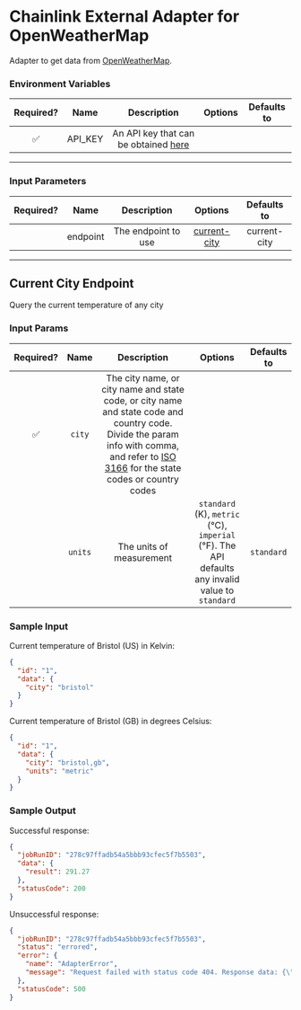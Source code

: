 # Chainlink External Adapter for OpenWeatherMap

Adapter to get data from [OpenWeatherMap](https://openweathermap.org/).

### Environment Variables

| Required? |  Name   |                               Description                                | Options | Defaults to |
| :-------: | :-----: | :----------------------------------------------------------------------: | :-----: | :---------: |
|    ✅     | API_KEY | An API key that can be obtained [here](https://openweathermap.org/price) |         |             |

---

### Input Parameters

| Required? |   Name   |     Description     |                Options                 | Defaults to  |
| :-------: | :------: | :-----------------: | :------------------------------------: | :----------: |
|           | endpoint | The endpoint to use | [current-city](#Current-City-Endpoint) | current-city |

---

## Current City Endpoint

Query the current temperature of any city

### Input Params

| Required? |  Name   |                                                                                                         Description                                                                                                          |                                             Options                                              | Defaults to |
| :-------: | :-----: | :--------------------------------------------------------------------------------------------------------------------------------------------------------------------------------------------------------------------------: | :----------------------------------------------------------------------------------------------: | :---------: |
|    ✅     | `city`  | The city name, or city name and state code, or city name and state code and country code. Divide the param info with comma, and refer to [ISO 3166](https://www.iso.org/obp/ui/#search) for the state codes or country codes |                                                                                                  |             |
|           | `units` |                                                                                                   The units of measurement                                                                                                   | `standard` (K), `metric` (°C), `imperial` (°F). The API defaults any invalid value to `standard` | `standard`  |

### Sample Input

Current temperature of Bristol (US) in Kelvin:

```json
{
  "id": "1",
  "data": {
    "city": "bristol"
  }
}
```

Current temperature of Bristol (GB) in degrees Celsius:

```json
{
  "id": "1",
  "data": {
    "city": "bristol,gb",
    "units": "metric"
  }
}
```

### Sample Output

Successful response:

```json
{
  "jobRunID": "278c97ffadb54a5bbb93cfec5f7b5503",
  "data": {
    "result": 291.27
  },
  "statusCode": 200
}
```

Unsuccessful response:

```json
{
  "jobRunID": "278c97ffadb54a5bbb93cfec5f7b5503",
  "status": "errored",
  "error": {
    "name": "AdapterError",
    "message": "Request failed with status code 404. Response data: {\"cod\":\"404\",\"message\":\"city not found\"}"
  },
  "statusCode": 500
}
```
